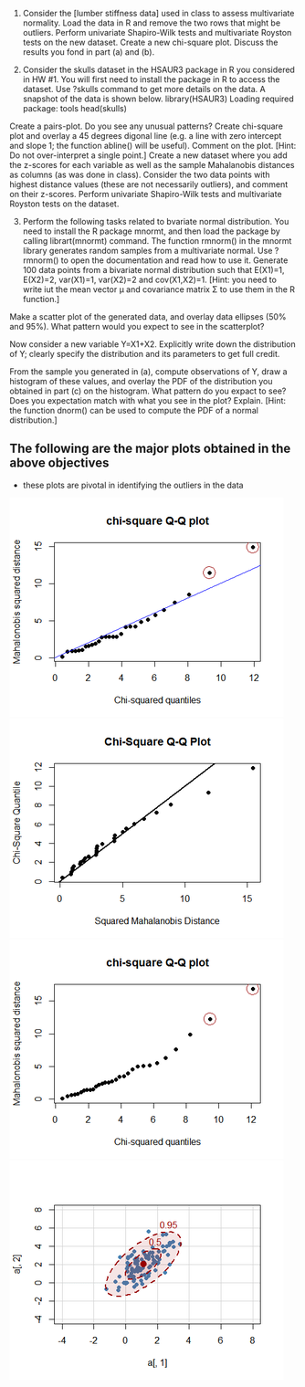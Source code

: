 ﻿1. Consider the [lumber stiffness data] used in class to assess multivariate normality. Load the data in R and remove the two rows that might be outliers.
Perform univariate Shapiro-Wilk tests and multivariate Royston tests on the new dataset.
Create a new chi-square plot.
Discuss the results you fond in part (a) and (b).


2. Consider the skulls dataset in the HSAUR3 package in R you considered in HW #1. You will first need to install the package in R to access the dataset. Use ?skulls command to get more details on the data. A snapshot of the data is shown below.
library(HSAUR3)
Loading required package: tools
head(skulls)


Create a pairs-plot. Do you see any unusual patterns?
Create chi-square plot and overlay a 45 degrees digonal line (e.g. a line with zero intercept and slope 1; the function abline() will be useful). Comment on the plot. [Hint: Do not over-interpret a single point.]
Create a new dataset where you add the z-scores for each variable as well as the sample Mahalanobis distances as columns (as was done in class). Consider the two data points with highest distance values (these are not necessarily outliers), and comment on their z-scores.
Perform univariate Shapiro-Wilk tests and multivariate Royston tests on the dataset.


3.  Perform the following tasks related to bvariate normal distribution. You need to install the R package  mnormt, and then load the package by calling librart(mnormt) command. The function rmnorm() in the mnormt library generates random samples from a multivariate normal. Use ?rmnorm() to open the documentation and read how to use it.
Generate 100 data points from a bivariate normal distribution such that E(X1)=1, E(X2)=2, var(X1)=1, var(X2)=2 and cov(X1,X2)=1. [Hint: you need to write iut the mean vector μ and covariance matrix Σ to use them in the R function.]

Make a scatter plot of the generated data, and overlay data ellipses (50% and 95%). What pattern would you expect to see in the scatterplot?

Now consider a new variable Y=X1+X2. Explicitly write down the distribution of Y; clearly specify the distribution and its parameters to get full credit.

From the sample you generated in (a), compute observations of Y, draw a histogram of these values, and overlay the PDF of the distribution you obtained in part (c) on the histogram. What pattern do you expact to see? Does you expectation match with what you see in the plot? Explain. [Hint: the function dnorm() can be used to compute the PDF of a normal distribution.]

## The following are the major plots obtained in the above objectives
* these plots are pivotal in identifying the outliers in the data


![alt text](https://github.com/MechMaster95/Multivariate-and-Longitudinal-Statistical-Analysis/blob/master/Multivariate%20Assessment%20of%20Normality%20and%20Outlier%20Detection/q1_1.png)
![alt text](https://github.com/MechMaster95/Multivariate-and-Longitudinal-Statistical-Analysis/blob/master/Multivariate%20Assessment%20of%20Normality%20and%20Outlier%20Detection/q1.png)
![alt text](https://github.com/MechMaster95/Multivariate-and-Longitudinal-Statistical-Analysis/blob/master/Multivariate%20Assessment%20of%20Normality%20and%20Outlier%20Detection/q2.png)
![alt text](https://github.com/MechMaster95/Multivariate-and-Longitudinal-Statistical-Analysis/blob/master/Multivariate%20Assessment%20of%20Normality%20and%20Outlier%20Detection/q3.png)

